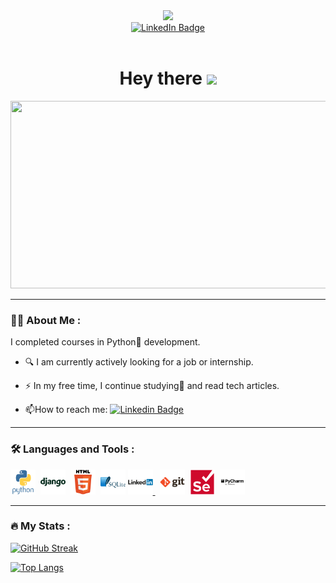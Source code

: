 <div id="header" align="center">
    <img src="https://media.giphy.com/media/bGgsc5mWoryfgKBx1u/giphy.gif" width="100"/>
    <div id="badges">
      <a href="www.linkedin.com/in/alex-ustinov">
        <script src="https://platform.linkedin.com/badges/js/profile.js" async defer type="text/javascript"></script>
        <img src="https://img.shields.io/badge/LinkedIn-blue?logo=linkedin&logoColor=white" alt="LinkedIn Badge"/>
      </a>
    </div>
    <div id="badges">
      <img src="https://komarev.com/ghpvc/?username=MrGo1d&style=flat-square&color=blue" alt=""/>
      <h1>
        Hey there
        <img src="https://media.giphy.com/media/hvRJCLFzcasrR4ia7z/giphy.gif" width="30px"/>
      </h1>
    </div>
</div>
<div align="center">
  <img src="https://media.giphy.com/media/dWesBcTLavkZuG35MI/giphy.gif" width="600" height="300"/>
</div>

---

### :man_technologist: About Me :
I completed courses in Python:snake: development.

- :mag: I am currently actively looking for a job or internship.

- :zap: In my free time, I continue studying:snake: and read tech articles.

- :mailbox:How to reach me: [![Linkedin Badge](https://img.shields.io/badge/LinkedIn-blue?logo=linkedin&logoColor=white)](www.linkedin.com/in/alex-ustinov)

---

### :hammer_and_wrench: Languages and Tools :

<div>
  <img src="https://github.com/devicons/devicon/blob/master/icons/python/python-original-wordmark.svg" title="Python" alt="Python" width="40" height="40"/>&nbsp;
  <img src="https://github.com/devicons/devicon/blob/master/icons/django/django-plain-wordmark.svg" title="django" **alt="django" width="40" height="40"/>&nbsp;
  <img src="https://github.com/devicons/devicon/blob/master/icons/html5/html5-original-wordmark.svg" title="HTML" **alt="HTML" width="40" height="40"/>&nbsp;
  <img src="https://github.com/devicons/devicon/blob/master/icons/sqlite/sqlite-original-wordmark.svg" title="sqlite" **alt="sqlite" width="40" height="40"/>
  <a href="www.linkedin.com/in/alex-ustinov">
      <img src="https://github.com/devicons/devicon/blob/master/icons/linkedin/linkedin-original-wordmark.svg" title="LinkedIn"      **alt="LinkedIn" width="40"              height="40"/>
  </a>&nbsp;
  <img src="https://github.com/devicons/devicon/blob/master/icons/git/git-original-wordmark.svg" title="Git" **alt="Git" width="40" height="40"/>&nbsp; 
  <img src="https://github.com/devicons/devicon/blob/master/icons/selenium/selenium-original.svg" title="selenium" alt="selenium" width="40" height="40"/>&nbsp;
  <img src="https://github.com/devicons/devicon/blob/master/icons/pycharm/pycharm-original-wordmark.svg" title="pycharm" alt="pycharm" width="40" height="40"/>&nbsp;
</div>

---

### :fire: My Stats :
[![GitHub Streak](http://github-readme-streak-stats.herokuapp.com?user=mrgo1d&theme=github-dark&border_radius=7)](https://git.io/streak-stats)

[![Top Langs](https://github-readme-stats.vercel.app/api/top-langs/?username=mrgo1d&layout=compact&theme=vision-friendly-dark)](https://github.com/anuraghazra/github-readme-stats)
